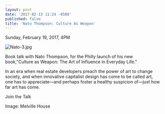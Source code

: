 ```yaml
---
layout: post
date: '2017-02-13 11:24 -0500'
published: false
title: 'Nato Thompson: Culture As Weapon'
---
```

Sunday, February 19, 2017, 4PM


![Nato-3.jpg]({{site.baseurl}}/assets/img/Nato-3.jpg)

Book talk with Nato Thompson, for the Philly launch of his new book,"Culture as Weapon: The Art of Influence in Everyday Life."

In an era when real estate developers preach the power of art to change society, and when innovative capitalist design has come to be called art, one has to appreciate—and perhaps foster a healthy suspicion of—just how far art has come.

Join the Talk

Image: Melville House
